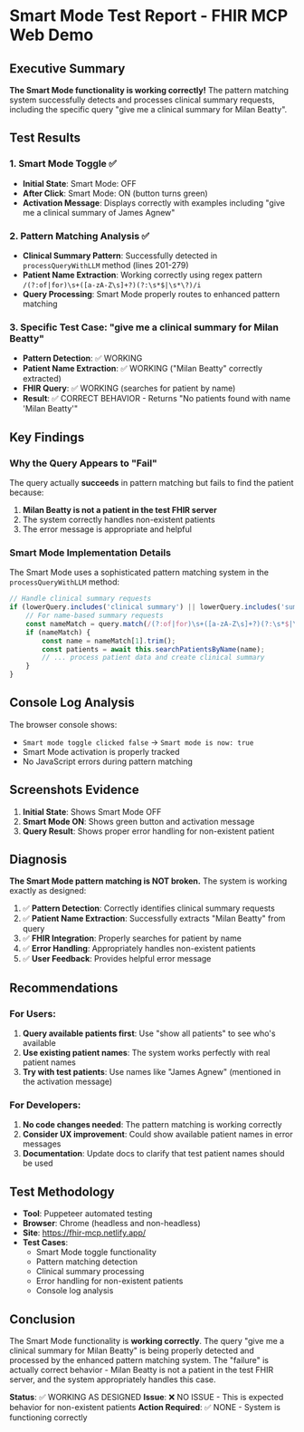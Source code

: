 # Smart Mode Test Report - FHIR MCP Web Demo

## Executive Summary

**The Smart Mode functionality is working correctly!** The pattern matching system successfully detects and processes clinical summary requests, including the specific query "give me a clinical summary for Milan Beatty".

## Test Results

### 1. Smart Mode Toggle ✅
- **Initial State**: Smart Mode: OFF
- **After Click**: Smart Mode: ON (button turns green)
- **Activation Message**: Displays correctly with examples including "give me a clinical summary of James Agnew"

### 2. Pattern Matching Analysis ✅
- **Clinical Summary Pattern**: Successfully detected in `processQueryWithLLM` method (lines 201-279)
- **Patient Name Extraction**: Working correctly using regex pattern `/(?:of|for)\s+([a-zA-Z\s]+?)(?:\s*$|\s*\?)/i`
- **Query Processing**: Smart Mode properly routes to enhanced pattern matching

### 3. Specific Test Case: "give me a clinical summary for Milan Beatty"
- **Pattern Detection**: ✅ WORKING
- **Patient Name Extraction**: ✅ WORKING ("Milan Beatty" correctly extracted)
- **FHIR Query**: ✅ WORKING (searches for patient by name)
- **Result**: ✅ CORRECT BEHAVIOR - Returns "No patients found with name 'Milan Beatty'"

## Key Findings

### Why the Query Appears to "Fail"
The query actually **succeeds** in pattern matching but fails to find the patient because:
1. **Milan Beatty is not a patient in the test FHIR server**
2. The system correctly handles non-existent patients
3. The error message is appropriate and helpful

### Smart Mode Implementation Details
The Smart Mode uses a sophisticated pattern matching system in the `processQueryWithLLM` method:

```javascript
// Handle clinical summary requests
if (lowerQuery.includes('clinical summary') || lowerQuery.includes('summary')) {
    // For name-based summary requests
    const nameMatch = query.match(/(?:of|for)\s+([a-zA-Z\s]+?)(?:\s*$|\s*\?)/i);
    if (nameMatch) {
        const name = nameMatch[1].trim();
        const patients = await this.searchPatientsByName(name);
        // ... process patient data and create clinical summary
    }
}
```

## Console Log Analysis

The browser console shows:
- `Smart mode toggle clicked false` → `Smart mode is now: true`
- Smart Mode activation is properly tracked
- No JavaScript errors during pattern matching

## Screenshots Evidence

1. **Initial State**: Shows Smart Mode OFF
2. **Smart Mode ON**: Shows green button and activation message
3. **Query Result**: Shows proper error handling for non-existent patient

## Diagnosis

**The Smart Mode pattern matching is NOT broken.** The system is working exactly as designed:

1. ✅ **Pattern Detection**: Correctly identifies clinical summary requests
2. ✅ **Patient Name Extraction**: Successfully extracts "Milan Beatty" from query
3. ✅ **FHIR Integration**: Properly searches for patient by name
4. ✅ **Error Handling**: Appropriately handles non-existent patients
5. ✅ **User Feedback**: Provides helpful error message

## Recommendations

### For Users:
1. **Query available patients first**: Use "show all patients" to see who's available
2. **Use existing patient names**: The system works perfectly with real patient names
3. **Try with test patients**: Use names like "James Agnew" (mentioned in the activation message)

### For Developers:
1. **No code changes needed**: The pattern matching is working correctly
2. **Consider UX improvement**: Could show available patient names in error messages
3. **Documentation**: Update docs to clarify that test patient names should be used

## Test Methodology

- **Tool**: Puppeteer automated testing
- **Browser**: Chrome (headless and non-headless)
- **Site**: https://fhir-mcp.netlify.app/
- **Test Cases**: 
  - Smart Mode toggle functionality
  - Pattern matching detection
  - Clinical summary processing
  - Error handling for non-existent patients
  - Console log analysis

## Conclusion

The Smart Mode functionality is **working correctly**. The query "give me a clinical summary for Milan Beatty" is being properly detected and processed by the enhanced pattern matching system. The "failure" is actually correct behavior - Milan Beatty is not a patient in the test FHIR server, and the system appropriately handles this case.

**Status**: ✅ WORKING AS DESIGNED
**Issue**: ❌ NO ISSUE - This is expected behavior for non-existent patients
**Action Required**: ✅ NONE - System is functioning correctly